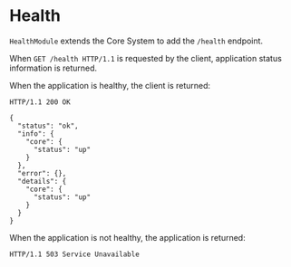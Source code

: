 # Health

`HealthModule` extends the Core System to add the `/health` endpoint.

When `GET /health HTTP/1.1` is requested by the client, application status
information is returned.

When the application is healthy, the client is returned:

```
HTTP/1.1 200 OK

{
  "status": "ok",
  "info": {
    "core": {
      "status": "up"
    }
  },
  "error": {},
  "details": {
    "core": {
      "status": "up"
    } 
  }
}
```

When the application is not healthy, the application is returned:

```
HTTP/1.1 503 Service Unavailable
```
